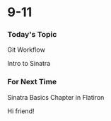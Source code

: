 # 9-11

### Today's Topic
Git Workflow

Intro to Sinatra


### For Next Time
Sinatra Basics Chapter in Flatiron


Hi friend!